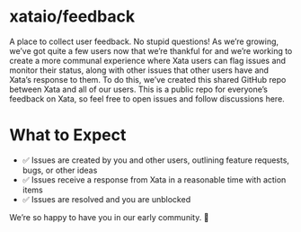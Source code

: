# xataio/feedback
A place to collect user feedback. No stupid questions! As we’re growing, we’ve got quite a few users now that we’re thankful for and we’re working to create a more communal experience where Xata users can flag issues and monitor their status, along with other issues that other users have and Xata’s response to them. To do this, we’ve created this shared GitHub repo between Xata and all of our users. This is a public repo for everyone’s feedback on Xata, so feel free to open issues and follow discussions here.

# What to Expect
- ✅ Issues are created by you and other users, outlining feature requests, bugs, or other ideas
- ✅ Issues receive a response from Xata in a reasonable time with action items
- ✅ Issues are resolved and you are unblocked

We’re so happy to have you in our early community. :raised_hands: 
